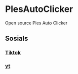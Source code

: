 # PlesAutoClicker
Open source Ples Auto Clicker





## Sosials
### [Tiktok](https://www.tiktok.com/@atloth_pingu)
### [yt](https://www.youtube.com/channel/UCwncbVkFpTbFGQrGseyWntA)

